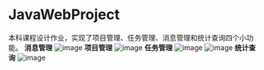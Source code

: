 # JavaWebProject
本科课程设计作业，实现了项目管理、任务管理、消息管理和统计查询四个小功能。
**消息管理**
![image](https://github.com/Yanqin-s/JavaWebProject/assets/73566885/f7b49d80-d838-4d3f-91c7-1cdc6b8a848c)
**项目管理**
![image](https://github.com/Yanqin-s/JavaWebProject/assets/73566885/6ee14d72-8a63-49b2-b697-a011a9b22894)
**任务管理**
![image](https://github.com/Yanqin-s/JavaWebProject/assets/73566885/81a26dc5-4ce7-43db-af20-e4d7e0ab16ec)
![image](https://github.com/Yanqin-s/JavaWebProject/assets/73566885/3eb5b9d6-0a00-42c2-b76a-bd67ab8d2ab3)
**统计查询**
![image](https://github.com/Yanqin-s/JavaWebProject/assets/73566885/1ae1e7c9-0a68-4257-b90f-b965b783921b)
